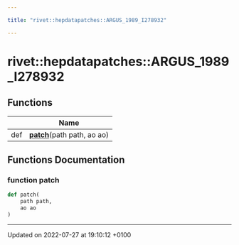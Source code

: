 ```yaml
---

title: "rivet::hepdatapatches::ARGUS_1989_I278932"

---
```


# rivet::hepdatapatches::ARGUS_1989_I278932



## Functions

|                | Name           |
| -------------- | -------------- |
| def | **[patch](http://example.org/namespaces/namespacerivet_1_1hepdatapatches_1_1argus__1989__i278932/#function-patch)**(path path, ao ao) |


## Functions Documentation

### function patch

```python
def patch(
    path path,
    ao ao
)
```






-------------------------------

Updated on 2022-07-27 at 19:10:12 +0100